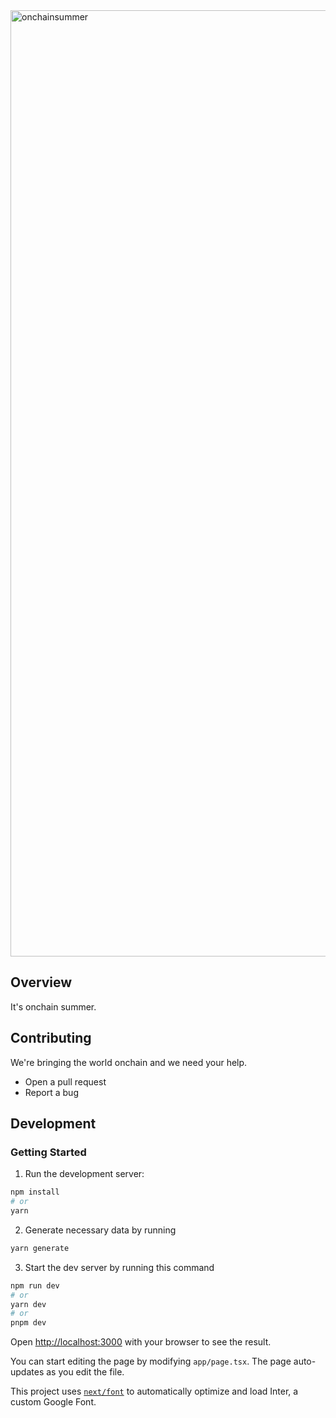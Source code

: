 <img width="1514" alt="onchainsummer" src="https://github.com/base-org/onchainsummer.xyz/assets/1097953/4daa0361-c3af-4e12-ad95-bf7e5f819535">

## Overview

It's onchain summer. 

## Contributing

We're bringing the world onchain and we need your help.

* Open a pull request
* Report a bug

## Development

### Getting Started

1. Run the development server:

```bash
npm install
# or
yarn
```

2. Generate necessary data by running

```bash
yarn generate
```

3. Start the dev server by running this command

```bash
npm run dev
# or
yarn dev
# or
pnpm dev
```

Open [http://localhost:3000](http://localhost:3000) with your browser to see the result.

You can start editing the page by modifying `app/page.tsx`. The page auto-updates as you edit the file.

This project uses [`next/font`](https://nextjs.org/docs/basic-features/font-optimization) to automatically optimize and load Inter, a custom Google Font.
